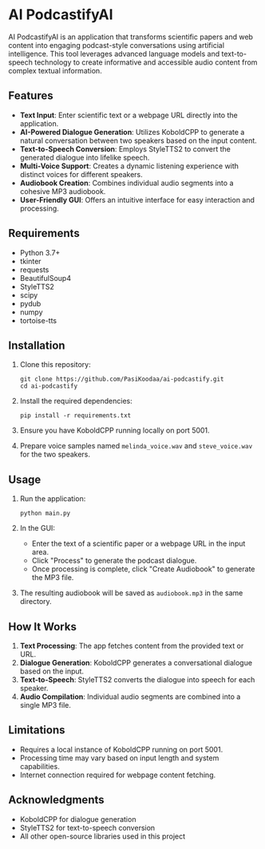 # AI PodcastifyAI

AI PodcastifyAI is an application that transforms scientific papers and web content into engaging podcast-style conversations using artificial intelligence. This tool leverages advanced language models and text-to-speech technology to create informative and accessible audio content from complex textual information.

## Features

- **Text Input**: Enter scientific text or a webpage URL directly into the application.
- **AI-Powered Dialogue Generation**: Utilizes KoboldCPP to generate a natural conversation between two speakers based on the input content.
- **Text-to-Speech Conversion**: Employs StyleTTS2 to convert the generated dialogue into lifelike speech.
- **Multi-Voice Support**: Creates a dynamic listening experience with distinct voices for different speakers.
- **Audiobook Creation**: Combines individual audio segments into a cohesive MP3 audiobook.
- **User-Friendly GUI**: Offers an intuitive interface for easy interaction and processing.

## Requirements

- Python 3.7+
- tkinter
- requests
- BeautifulSoup4
- StyleTTS2
- scipy
- pydub
- numpy
- tortoise-tts

## Installation

1. Clone this repository:
   ```
   git clone https://github.com/PasiKoodaa/ai-podcastify.git
   cd ai-podcastify
   ```

2. Install the required dependencies:
   ```
   pip install -r requirements.txt
   ```

3. Ensure you have KoboldCPP running locally on port 5001.

4. Prepare voice samples named `melinda_voice.wav` and `steve_voice.wav` for the two speakers.

## Usage

1. Run the application:
   ```
   python main.py
   ```

2. In the GUI:
   - Enter the text of a scientific paper or a webpage URL in the input area.
   - Click "Process" to generate the podcast dialogue.
   - Once processing is complete, click "Create Audiobook" to generate the MP3 file.

3. The resulting audiobook will be saved as `audiobook.mp3` in the same directory.

## How It Works

1. **Text Processing**: The app fetches content from the provided text or URL.
2. **Dialogue Generation**: KoboldCPP generates a conversational dialogue based on the input.
3. **Text-to-Speech**: StyleTTS2 converts the dialogue into speech for each speaker.
4. **Audio Compilation**: Individual audio segments are combined into a single MP3 file.

## Limitations

- Requires a local instance of KoboldCPP running on port 5001.
- Processing time may vary based on input length and system capabilities.
- Internet connection required for webpage content fetching.

## Acknowledgments

- KoboldCPP for dialogue generation
- StyleTTS2 for text-to-speech conversion
- All other open-source libraries used in this project

